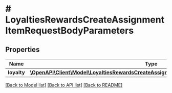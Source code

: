 # # LoyaltiesRewardsCreateAssignmentItemRequestBodyParameters

## Properties

Name | Type | Description | Notes
------------ | ------------- | ------------- | -------------
**loyalty** | [**\OpenAPI\Client\Model\LoyaltiesRewardsCreateAssignmentItemRequestBodyParametersLoyalty**](LoyaltiesRewardsCreateAssignmentItemRequestBodyParametersLoyalty.md) |  | [optional]

[[Back to Model list]](../../README.md#models) [[Back to API list]](../../README.md#endpoints) [[Back to README]](../../README.md)

